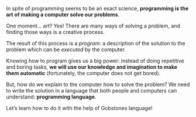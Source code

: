 In spite of programming seems to be an exact science, **programming is the art of making a computer solve our problems**.
 
One moment… art? Yes! There are many ways of solving a problem, and finding those ways is a creative process.
 
The result of this process is a _program_: a description of the solution to the problem which can be _executed_ by the computer. 

Knowing how to program gives us a big power: instead of doing repetitive and boring tasks, **we will use our knowledge and imagination to make them automatic** (fortunately, the computer does not get bored).
 
But, how do we explain to the computer how to solve the problem? We need to write the solution in a language that both people and computers can understand: **programming language**.
 
Let’s learn how to do it with the help of Gobstones language!
